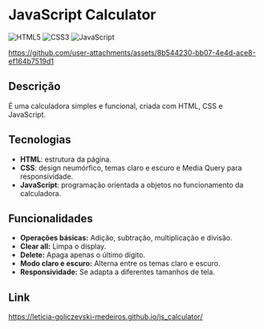 # JavaScript Calculator
![HTML5](https://img.shields.io/badge/html5-%23E34F26.svg?style=for-the-badge&logo=html5&logoColor=white) ![CSS3](https://img.shields.io/badge/css3-%231572B6.svg?style=for-the-badge&logo=css3&logoColor=white) ![JavaScript](https://img.shields.io/badge/javascript-%23323330.svg?style=for-the-badge&logo=javascript&logoColor=%23F7DF1E)

https://github.com/user-attachments/assets/8b544230-bb07-4e4d-ace8-ef164b7519d1

## Descrição
É uma calculadora simples e funcional, criada com HTML, CSS e JavaScript. 

## Tecnologias
* **HTML**: estrutura da página.
* **CSS**: design neumórfico, temas claro e escuro e Media Query para responsividade.
* **JavaScript**: programação orientada a objetos no funcionamento da calculadora.

## Funcionalidades
* **Operações básicas:** Adição, subtração, multiplicação e divisão.
* **Clear all:** Limpa o display.
* **Delete:** Apaga apenas o último dígito.
* **Modo claro e escuro:** Alterna entre os temas claro e escuro.
* **Responsividade:** Se adapta a diferentes tamanhos de tela.

## Link
https://leticia-goliczevski-medeiros.github.io/js_calculator/
